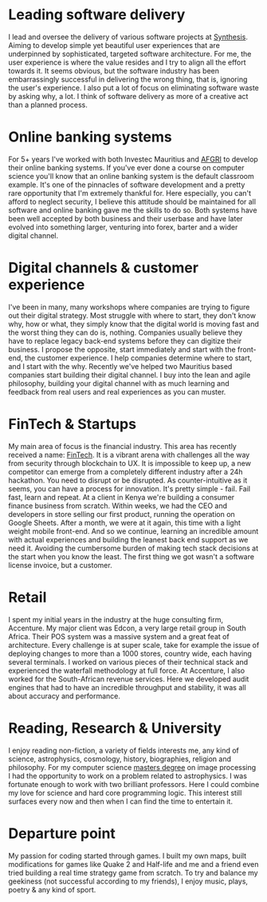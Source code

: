 # Leading software delivery
I lead and oversee the delivery of various software projects at [Synthesis](www.synthesis.co.za).  Aiming to develop simple yet beautiful user experiences that are underpinned by sophisticated, targeted software architecture.  For me, the user experience is where the value resides and I try to align all the effort towards it.  It seems obvious, but the software industry has been embarrassingly successful in delivering the wrong thing, that is, ignoring the user's experience.  I also put a lot of focus on eliminating software waste by asking why, a lot.  I think of software delivery as more of a creative act than a planned process.

# Online banking systems
For 5+ years I've worked with both Investec Mauritius and [AFGRI](https://afgri.co.za/enhancement-afgris-online-transaction-platform-frees-time-farmers/) to develop their online banking systems.  If you've ever done a course on computer science you'll know that an online banking system is the default classroom example.  It's one of the pinnacles of software development and a pretty rare opportunity that I'm extremely thankful for.  Here especially, you can't afford to neglect security, I believe this attitude should be maintained for all software and online banking gave me the skills to do so.  Both systems have been well accepted by both business and their userbase and have later evolved into something larger, venturing into forex, barter and a wider digital channel.

# Digital channels & customer experience
I've been in many, many workshops where companies are trying to figure out their digital strategy.  Most struggle with where to start, they don't know why, how or what, they simply know that the digital world is moving fast and the worst thing they can do is, nothing.  Companies usually believe they have to replace legacy back-end systems before they can digitize their business.  I propose the opposite, start immediately and start with the front-end, the customer experience.  I help companies determine where to start, and I start with the why.  Recently we've helped two Mauritius based companies start building their digital channel.  I buy into the lean and agile philosophy, building your digital channel with as much learning and feedback from real users and real experiences as you can muster.

# FinTech & Startups
My main area of focus is the financial industry.  This area has recently received a name: [FinTech](https://en.wikipedia.org/wiki/Financial_technology).  It is a vibrant arena with challenges all the way from security through blockchain to UX.  It is impossible to keep up, a new competitor can emerge from a completely different industry after a 24h hackathon.  You need to disrupt or be disrupted.  As counter-intuitive as it seems, you can have a process for innovation.  It's pretty simple - fail.  Fail fast, learn and repeat.  At a client in Kenya we're building a consumer finance business from scratch.  Within weeks, we had the CEO and developers in store selling our first product, running the operation on Google Sheets.  After a month, we were at it again, this time with a light weight mobile front-end.  And so we continue, learning an incredible amount with actual experiences and building the leanest back end support as we need it.  Avoiding the cumbersome burden of making tech stack decisions at the start when you know the least.  The first thing we got wasn't a software license invoice, but a customer.

# Retail
I spent my initial years in the industry at the huge consulting firm, Accenture.  My major client was Edcon, a very large retail group in South Africa.  Their POS system was a massive system and a great feat of architecture.  Every challenge is at super scale, take for example the issue of deploying changes to more than a 1000 stores, country wide, each having several terminals.  I worked on various pieces of their technical stack and experienced the waterfall methodology at full force.  At Accenture, I also worked for the South-African revenue services.  Here we developed audit engines that had to have an incredible throughput and stability, it was all about accuracy and performance.

# Reading, Research & University
I enjoy reading non-fiction, a variety of fields interests me, any kind of science, astrophysics, cosmology, history, biographies, religion and philosophy.  For my computer science [masters degree](https://dspace.nwu.ac.za/handle/10394/4411) on image processing I had the opportunity to work on a problem related to astrophysics.  I was fortunate enough to work with two brilliant professors.  Here I could combine my love for science and hard core programming logic.  This interest still surfaces every now and then when I can find the time to entertain it.

# Departure point
My passion for coding started through games.  I built my own maps, built modifications for games like Quake 2 and Half-life and me and a friend even tried building a real time strategy game from scratch.  To try and balance my geekiness (not successful according to my friends), I enjoy music, plays, poetry & any kind of sport.



